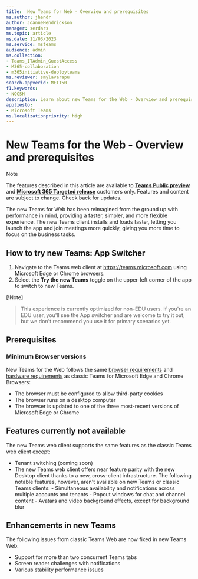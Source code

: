 ```yaml
---
title:  New Teams for Web - Overview and prerequisites
ms.author: jhendr
author: JoanneHendrickson
manager: serdars
ms.topic: article
ms.date: 11/03/2023
ms.service: msteams
audience: admin
ms.collection: 
- Teams_ITAdmin_GuestAccess
- M365-collaboration
- m365initiative-deployteams
ms.reviewer: smylavarapu
search.appverid: MET150
f1.keywords:
- NOCSH
description: Learn about new Teams for the Web - Overview and prerequisites
appliesto: 
- Microsoft Teams
ms.localizationpriority: high
---
```

# New Teams for the Web - Overview and prerequisites

>[!Note]
> The features described in this article are available to [**Teams Public preview**](/microsoftteams/public-preview-doc-updates) and [**Microsoft 365 Targeted release**](/microsoft-365/admin/manage/release-options-in-office-365?view=o365-worldwide#targeted-release) customers only. Features and content are subject to change. Check back for updates.


The new Teams for Web has been reimagined from the ground up with performance in mind, providing a faster, simpler, and more flexible experience. The new Teams client installs and loads faster, letting you launch the app and join meetings more quickly, giving you more time to focus on the business tasks.

## How to try new Teams: App Switcher 

1. Navigate to the Teams web client at https://teams.microsoft.com using Microsoft Edge or Chrome browsers.
2. Select the **Try the new Teams** toggle on the upper-left corner of the app to switch to new Teams.

[!Note] 
>This experience is currently optimized for non-EDU users. If you're an EDU user, you'll see the App switcher and are welcome to try it out, but we don't recommend you use it for primary scenarios yet.


## Prerequisites

### Minimum Browser versions

New Teams for the Web follows the same [browser requirements](/microsoftteams/get-clients?tabs=Windows#browser-client) and [hardware requirements](/microsoftteams/hardware-requirements-for-the-teams-app) as classic Teams for Microsoft Edge and Chrome Browsers:

- The browser must be configured to allow third-party cookies
- The browser runs on a desktop computer
- The browser is updated to one of the three most-recent versions of Microsoft Edge or Chrome


## Features currently not available

The new Teams web client supports the same features as the classic Teams web client except:

- Tenant switching (coming soon)
- The new Teams web client offers near feature parity with the new Desktop client thanks to a new, cross-client infrastructure. The following notable features, however, aren't available on new Teams or classic Teams clients: - Simultaneous availability and notifications across multiple accounts and tenants - Popout windows for chat and channel content - Avatars and video background effects, except for background blur

## Enhancements in new Teams

The following issues from classic Teams Web are now fixed in new Teams Web:

- Support for more than two concurrent Teams tabs
- Screen reader challenges with notifications
- Various stability performance issues